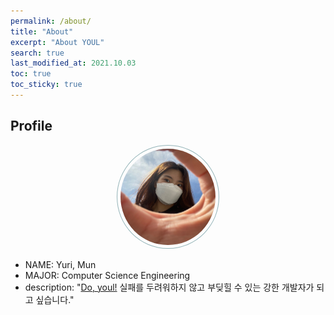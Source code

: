 ```yaml
---
permalink: /about/
title: "About"
excerpt: "About YOUL"
search: true
last_modified_at: 2021.10.03
toc: true
toc_sticky: true
---
```

## Profile
<center><img src="../assets/images/youl.jpg" width="30%" height="30%" style="
border: 1px solid #93b3b7;
boarder-radius: 50%;
padding: 5px;
-moz-border-radius: 50%;
-khtml-border-radius: 50%;
-webkit-border-radius: 50%;
"></center>

* NAME: Yuri, Mun
* MAJOR: Computer Science Engineering
* description: "<u>Do, youl!</u> 실패를 두려워하지 않고 부딪힐 수 있는 강한 개발자가 되고 싶습니다."

